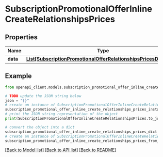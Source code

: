 # SubscriptionPromotionalOfferInlineCreateRelationshipsPrices


## Properties

Name | Type | Description | Notes
------------ | ------------- | ------------- | -------------
**data** | [**List[SubscriptionPromotionalOfferRelationshipsPricesDataInner]**](SubscriptionPromotionalOfferRelationshipsPricesDataInner.md) |  | [optional] 

## Example

```python
from openapi_client.models.subscription_promotional_offer_inline_create_relationships_prices import SubscriptionPromotionalOfferInlineCreateRelationshipsPrices

# TODO update the JSON string below
json = "{}"
# create an instance of SubscriptionPromotionalOfferInlineCreateRelationshipsPrices from a JSON string
subscription_promotional_offer_inline_create_relationships_prices_instance = SubscriptionPromotionalOfferInlineCreateRelationshipsPrices.from_json(json)
# print the JSON string representation of the object
print(SubscriptionPromotionalOfferInlineCreateRelationshipsPrices.to_json())

# convert the object into a dict
subscription_promotional_offer_inline_create_relationships_prices_dict = subscription_promotional_offer_inline_create_relationships_prices_instance.to_dict()
# create an instance of SubscriptionPromotionalOfferInlineCreateRelationshipsPrices from a dict
subscription_promotional_offer_inline_create_relationships_prices_from_dict = SubscriptionPromotionalOfferInlineCreateRelationshipsPrices.from_dict(subscription_promotional_offer_inline_create_relationships_prices_dict)
```
[[Back to Model list]](../README.md#documentation-for-models) [[Back to API list]](../README.md#documentation-for-api-endpoints) [[Back to README]](../README.md)


